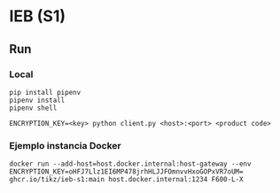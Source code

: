 # IEB (S1)

## Run
### Local
```
pip install pipenv
pipenv install
pipenv shell

ENCRYPTION_KEY=<key> python client.py <host>:<port> <product code>
```

### Ejemplo instancia Docker
```
docker run --add-host=host.docker.internal:host-gateway --env ENCRYPTION_KEY=oHFJ7Llz1EI6MP478jrhHLJJFOmnvvHxoGOPxVR7oUM= ghcr.io/tikz/ieb-s1:main host.docker.internal:1234 F600-L-X
```
